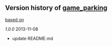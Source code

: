 ## Version history of [game_parking](https://github.com/dzenanr/game_parking)

[based on](http://semver.org/)

*1.0.0* 2013-11-08

+ update README.md

